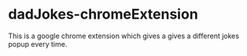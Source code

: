 # dadJokes-chromeExtension
This is a google chrome extension which gives a gives a different jokes popup every time.
